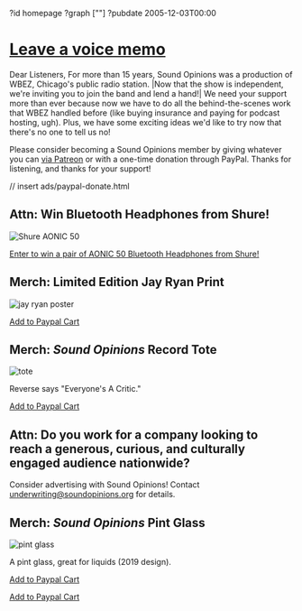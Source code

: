 ?id homepage
?graph [""]
?pubdate 2005-12-03T00:00
# [Leave a voice memo](https://www.micdropp.com/studio/5febf006eba45/)
Dear Listeners,
For more than 15 years, Sound Opinions was a production of WBEZ, Chicago's public radio station. |Now that the show is independent, we're inviting you to join the band and lend a hand!| We need your support more than ever because now we have to do all the behind-the-scenes work that WBEZ handled before (like buying insurance and paying for podcast hosting, ugh). Plus, we have some exciting ideas we'd like to try now that there's no one to tell us no!

Please consider becoming a Sound Opinions member by giving whatever you can [via Patreon](https://www.patreon.com/soundopinions?fan_landing=true) or with a one-time donation through PayPal. Thanks for listening, and thanks for your support!



// insert ads/paypal-donate.html

## Attn: Win Bluetooth Headphones from Shure!

![Shure AONIC 50](https://static.soundopinions.org/images/2021/sub-category-banner-3-aonic50-lifestyle.jpeg)

[Enter to win a pair of AONIC 50 Bluetooth Headphones from Shure!](https://p.shure.com/SoundOpinionsAonic50)

## Merch: Limited Edition **Jay Ryan** Print

![jay ryan poster](https://static.soundopinions.org/images/2020/jay-ryan-poster.jpeg)



[Add to Paypal Cart](https://www.paypal.com/cgi-bin/webscr?cmd=_s-xclick&hosted_button_id=KC7UE6PXWAEBE)

## Merch: *Sound Opinions* Record Tote

![tote](https://static.soundopinions.org/images/2020/tote2.jpeg)

Reverse says "Everyone's A Critic."

[Add to Paypal Cart](https://www.paypal.com/cgi-bin/webscr?cmd=_s-xclick&hosted_button_id=ZGFMWMHSSE59A)

## Attn: Do you work for a company looking to reach a generous, curious, and culturally engaged audience nationwide?

Consider advertising with Sound Opinions! Contact [underwriting@soundopinions.org](mailto:underwriting@soundopinions.org) for details.

## Merch: *Sound Opinions* Pint Glass

![pint glass](https://static.soundopinions.org/images/2020/glass-1.jpeg)

A pint glass, great for liquids (2019 design).

[Add to Paypal Cart](https://www.paypal.com/cgi-bin/webscr?cmd=_s-xclick&hosted_button_id=RZTF97LEVRB2A)


[Add to Paypal Cart](https://www.paypal.com/cgi-bin/webscr?cmd=_s-xclick&hosted_button_id=3QNY38JL9N498)








